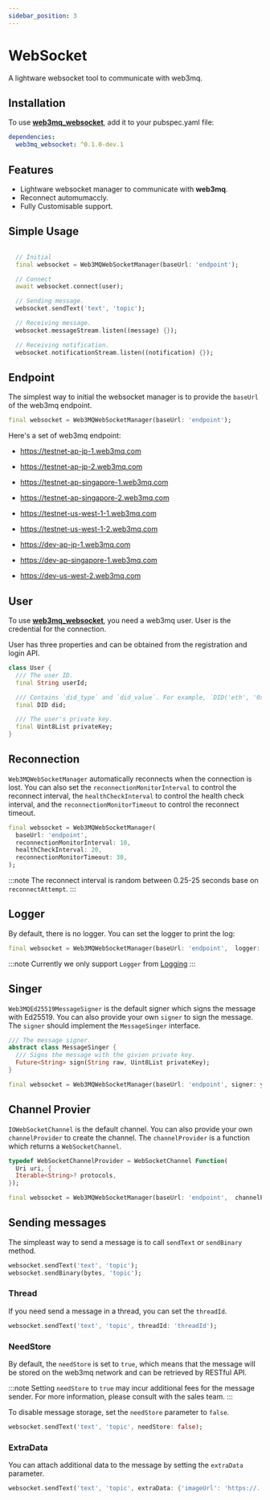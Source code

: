 ```yaml
---
sidebar_position: 3
---
```


# WebSocket

A lightware websocket tool to communicate with web3mq.

## Installation

To use [**web3mq_websocket**](https://pub.dev/packages/web3mq_websocket), add it to your pubspec.yaml file:

```yaml
dependencies:
  web3mq_websocket: ^0.1.0-dev.1
```

## Features

- Lightware websocket manager to communicate with **web3mq**.
- Reconnect automumaccly.
- Fully Customisable support.

## Simple Usage

```dart

  // Initial 
  final websocket = Web3MQWebSocketManager(baseUrl: 'endpoint');

  // Connect 
  await websocket.connect(user);

  // Sending message.
  websocket.sendText('text', 'topic');

  // Receiving message.
  websocket.messageStream.listen((message) {});

  // Receiving notification.
  websocket.notificationStream.listen((notification) {});

```

## Endpoint

The simplest way to initial the websocket manager is to provide the `baseUrl` of the web3mq endpoint.

```dart
final websocket = Web3MQWebSocketManager(baseUrl: 'endpoint');
```

Here's a set of web3mq endpoint:

- <https://testnet-ap-jp-1.web3mq.com>
- <https://testnet-ap-jp-2.web3mq.com>
- <https://testnet-ap-singapore-1.web3mq.com>
- <https://testnet-ap-singapore-2.web3mq.com>
- <https://testnet-us-west-1-1.web3mq.com>
- <https://testnet-us-west-1-2.web3mq.com>

- <https://dev-ap-jp-1.web3mq.com>
- <https://dev-ap-singapore-1.web3mq.com>
- <https://dev-us-west-2.web3mq.com>

## User

To use [**web3mq_websocket**](https://pub.dev/packages/web3mq_websocket), you need a web3mq user. User is the credential for the connection.

User has three properties and can be obtained from the registration and login API.

```dart
class User {
  /// The user ID.
  final String userId;

  /// Contains `did_type` and `did_value`. For example, `DID('eth', '0x1234567890abcdef')`.
  final DID did;

  /// The user's private key.
  final Uint8List privateKey;
}
```

## Reconnection

`Web3MQWebSocketManager` automatically reconnects when the connection is lost. You can also set the `reconnectionMonitorInterval` to control the reconnect interval, the `healthCheckInterval` to control the health check interval, and the `reconnectionMonitorTimeout` to control the reconnect timeout.

```dart
final websocket = Web3MQWebSocketManager(
  baseUrl: 'endpoint',
  reconnectionMonitorInterval: 10,
  healthCheckInterval: 20,
  reconnectionMonitorTimeout: 30,
);
```

:::note
The reconnect interval is random between 0.25-25 seconds base on `reconnectAttempt`.
:::

## Logger

By default, there is no logger. You can set the logger to print the log:

```dart
final websocket = Web3MQWebSocketManager(baseUrl: 'endpoint',  logger: yourLogger);
```

:::note
Currently we only support `Logger` from [Logging](https://pub.dev/packages/logging)
:::

## Singer

`Web3MQEd25519MessageSigner` is the default signer which signs the message with Ed25519. You can also provide your own `signer` to sign the message. The `signer` should implement the `MessageSinger` interface.

```dart
/// The message signer.
abstract class MessageSinger {
  /// Signs the message with the givien private key.
  Future<String> sign(String raw, Uint8List privateKey);
}
```

```dart
final websocket = Web3MQWebSocketManager(baseUrl: 'endpoint', signer: yourSigner);
```

## Channel Provier

`IOWebSocketChannel` is the default channel. You can also provide your own `channelProvider` to create the channel. The `channelProvider` is a function which returns a `WebSocketChannel`.

```dart
typedef WebSocketChannelProvider = WebSocketChannel Function(
  Uri uri, {
  Iterable<String>? protocols,
});
```

```dart
final websocket = Web3MQWebSocketManager(baseUrl: 'endpoint',  channelProvider: yourChannelProvider);
```

## Sending messages

The simpleast way to send a message is to call `sendText` or `sendBinary` method.

```dart
websocket.sendText('text', 'topic'); 
websocket.sendBinary(bytes, 'topic');
```

### Thread

If you need send a message in a thread, you can set the `threadId`.

```dart
websocket.sendText('text', 'topic', threadId: 'threadId');
```

### NeedStore

By default, the `needStore` is set to `true`, which means that the message will be stored on the web3mq network and can be retrieved by RESTful API.

:::note
Setting `needStore` to `true` may incur additional fees for the message sender. For more information, please consult with the sales team.
:::

To disable message storage, set the `needStore` parameter to `false`.

```dart
websocket.sendText('text', 'topic', needStore: false);
```

### ExtraData

You can attach additional data to the message by setting the `extraData` parameter.

```dart
websocket.sendText('text', 'topic', extraData: {'imageUrl': 'https://....'});
```
